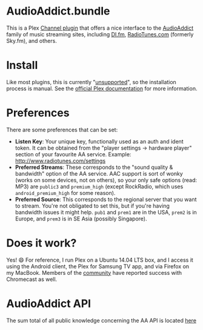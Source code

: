# AudioAddict.bundle

This is a Plex [Channel plugin](https://support.plex.tv/hc/en-us/categories/200109616-Channels) that offers a nice interface to the [AudioAddict](http://www.audioaddict.com/) family of music streaming sites, including [DI.fm](http://di.fm), [RadioTunes.com](http://radiotunes.com) (formerly Sky.fm), and others.

# Install

Like most plugins, this is currently "[unsupported](https://support.plex.tv/hc/en-us/articles/201375863-Channels-from-Other-Sources)", so the installation process is manual. See the [official Plex documentation](https://support.plex.tv/hc/en-us/articles/201187656-How-do-I-manually-install-a-channel-) for more information.

# Preferences

There are some preferences that can be set:

* __Listen Key__: Your unique key, functionally used as an auth and ident token. It can be obtained from the "player settings → hardware player" section of your favourite AA service. Example: http://www.radiotunes.com/settings
* __Preferred Streams__: These corresponds to the "sound quality & bandwidth" option of the AA service. AAC support is sort of wonky (works on some devices, not on others), so your only safe options (read: MP3) are `public3` and `premium_high` (except RockRadio, which uses `android_premium_high` for some reason).
* __Preferred Source__: This corresponds to the regional server that you want to stream. You're not obligated to set this, but if you're having bandwidth issues it might help. `pub1` and `prem1` are in the USA, `prem2` is in Europe, and `prem3` is in SE Asia (possibly Singapore).

# Does it work?

Yes! :smile: For reference, I run Plex on a Ubuntu 14.04 LTS box, and I access it using the Android client, the Plex for Samsung TV app, and via Firefox on my MacBook.  Members of the [community](https://forums.plex.tv/index.php/topic/107801-audioaddict-skyfm-difm-etc/) have reported success with Chromecast as well.

# AudioAddict API

The sum total of all public knowledge concerning the AA API is located [here](http://difm.eu/dox/)
